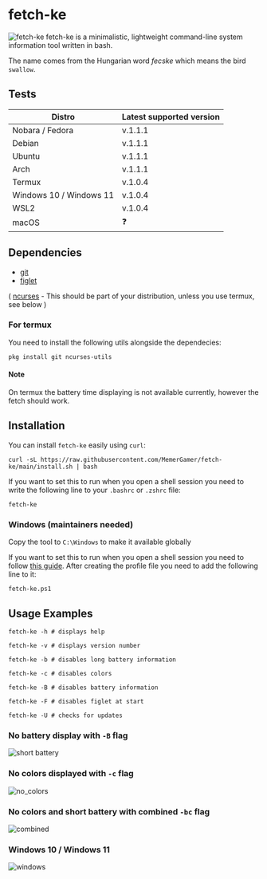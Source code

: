 # fetch-ke

![fetch-ke](assets/main.png?raw=true "fetch-ke")
fetch-ke is a minimalistic, lightweight command-line system information tool written in bash.

The name comes from the Hungarian word <i>fecske</i> which means the bird `swallow`.

## Tests

| Distro                  | Latest supported version |
| ----------------------- | ------------------------ |
| Nobara / Fedora         | v.1.1.1                  |
| Debian                  | v.1.1.1                  |
| Ubuntu                  | v.1.1.1                  |
| Arch                    | v.1.1.1                  |
| Termux                  | v.1.0.4                  |
| Windows 10 / Windows 11 | v.1.0.4                  |
| WSL2                    | v.1.0.4                  |
| macOS                   | :question:               |

## Dependencies

- [git](https://git-scm.com/downloads)
- [figlet](https://github.com/cmatsuoka/figlet)

( [ncurses](https://github.com/mirror/ncurses) - This should be part of your distribution, unless you use termux, see below )

### For termux

You need to install the following utils alongside the dependecies:

```console
pkg install git ncurses-utils
```

#### Note

On termux the battery time displaying is not available currently, however the fetch should work.

## Installation

You can install `fetch-ke` easily using `curl`:

```console
curl -sL https://raw.githubusercontent.com/MemerGamer/fetch-ke/main/install.sh | bash
```

If you want to set this to run when you open a shell session you need to write the following line to your `.bashrc` or `.zshrc` file:

```console
fetch-ke
```

### Windows (maintainers needed)

Copy the tool to `C:\Windows` to make it available globally

If you want to set this to run when you open a shell session you need to follow [this guide](https://superuser.com/a/1009553).
After creating the profile file you need to add the following line to it:

```console
fetch-ke.ps1
```

## Usage Examples

```console
fetch-ke -h # displays help

fetch-ke -v # displays version number

fetch-ke -b # disables long battery information

fetch-ke -c # disables colors

fetch-ke -B # disables battery information

fetch-ke -F # disables figlet at start

fetch-ke -U # checks for updates
```

### No battery display with `-B` flag

![short battery](assets/no_battery.png?raw=true "short battery")

### No colors displayed with `-c` flag

![no_colors](assets/no_colors.png?raw=true "no colors")

### No colors and short battery with combined `-bc` flag

![combined](assets/combined.png?raw=true "combined")

### Windows 10 / Windows 11

![windows](assets/windows.png?raw=true "windows")
